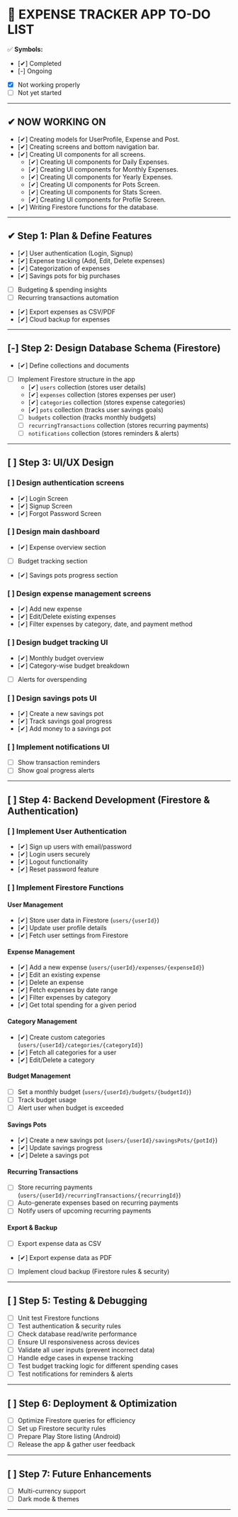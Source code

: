 # 📌 EXPENSE TRACKER APP TO-DO LIST

✅ **Symbols:**

- [✔] Completed
- [-] Ongoing
- [x] Not working properly
- [ ] Not yet started

---

## ✔ **NOW WORKING ON**

- [✔] Creating models for UserProfile, Expense and Post.
- [✔] Creating screens and bottom navigation bar.
- [✔] Creating UI components for all screens.
  - [✔] Creating UI components for Daily Expenses.
  - [✔] Creating UI components for Monthly Expenses.
  - [✔] Creating UI components for Yearly Expenses.
  - [✔] Creating UI components for Pots Screen.
  - [✔] Creating UI components for Stats Screen.
  - [✔] Creating UI components for Profile Screen.
- [✔] Writing Firestore functions for the database.

---

## ✔ **Step 1: Plan & Define Features**

- [✔] User authentication (Login, Signup)
- [✔] Expense tracking (Add, Edit, Delete expenses)
- [✔] Categorization of expenses
- [✔] Savings pots for big purchases
- [ ] Budgeting & spending insights
- [ ] Recurring transactions automation
- [✔] Export expenses as CSV/PDF
- [✔] Cloud backup for expenses

---

## [-] **Step 2: Design Database Schema (Firestore)**

- [✔] Define collections and documents
- [ ] Implement Firestore structure in the app
  - [✔] `users` collection (stores user details)
  - [✔] `expenses` collection (stores expenses per user)
  - [✔] `categories` collection (stores expense categories)
  - [✔] `pots` collection (tracks user savings goals)
  - [ ] `budgets` collection (tracks monthly budgets)
  - [ ] `recurringTransactions` collection (stores recurring payments)
  - [ ] `notifications` collection (stores reminders & alerts)

---

## [ ] **Step 3: UI/UX Design**

### [ ] Design authentication screens

- [✔] Login Screen
- [✔] Signup Screen
- [✔] Forgot Password Screen

### [ ] Design main dashboard

- [✔] Expense overview section
- [ ] Budget tracking section
- [✔] Savings pots progress section

### [ ] Design expense management screens

- [✔] Add new expense
- [✔] Edit/Delete existing expenses
- [✔] Filter expenses by category, date, and payment method

### [ ] Design budget tracking UI

- [✔] Monthly budget overview
- [✔] Category-wise budget breakdown
- [ ] Alerts for overspending

### [ ] Design savings pots UI

- [✔] Create a new savings pot
- [✔] Track savings goal progress
- [✔] Add money to a savings pot

### [ ] Implement notifications UI

- [ ] Show transaction reminders
- [ ] Show goal progress alerts

---

## [ ] **Step 4: Backend Development (Firestore & Authentication)**

### [ ] Implement User Authentication

- [✔] Sign up users with email/password
- [✔] Login users securely
- [✔] Logout functionality
- [✔] Reset password feature

### [ ] Implement Firestore Functions

#### **User Management**

- [✔] Store user data in Firestore (`users/{userId}`)
- [✔] Update user profile details
- [✔] Fetch user settings from Firestore

#### **Expense Management**

- [✔] Add a new expense (`users/{userId}/expenses/{expenseId}`)
- [✔] Edit an existing expense
- [✔] Delete an expense
- [✔] Fetch expenses by date range
- [✔] Filter expenses by category
- [✔] Get total spending for a given period

#### **Category Management**

- [✔] Create custom categories (`users/{userId}/categories/{categoryId}`)
- [✔] Fetch all categories for a user
- [✔] Edit/Delete a category

#### **Budget Management**

- [ ] Set a monthly budget (`users/{userId}/budgets/{budgetId}`)
- [ ] Track budget usage
- [ ] Alert user when budget is exceeded

#### **Savings Pots**

- [✔] Create a new savings pot (`users/{userId}/savingsPots/{potId}`)
- [✔] Update savings progress
- [✔] Delete a savings pot

#### **Recurring Transactions**

- [ ] Store recurring payments (`users/{userId}/recurringTransactions/{recurringId}`)
- [ ] Auto-generate expenses based on recurring payments
- [ ] Notify users of upcoming recurring payments

#### **Export & Backup**

- [ ] Export expense data as CSV
- [✔] Export expense data as PDF
- [ ] Implement cloud backup (Firestore rules & security)

---

## [ ] **Step 5: Testing & Debugging**

- [ ] Unit test Firestore functions
- [ ] Test authentication & security rules
- [ ] Check database read/write performance
- [ ] Ensure UI responsiveness across devices
- [ ] Validate all user inputs (prevent incorrect data)
- [ ] Handle edge cases in expense tracking
- [ ] Test budget tracking logic for different spending cases
- [ ] Test notifications for reminders & alerts

---

## [ ] **Step 6: Deployment & Optimization**

- [ ] Optimize Firestore queries for efficiency
- [ ] Set up Firestore security rules
- [ ] Prepare Play Store listing (Android)
- [ ] Release the app & gather user feedback

---

## [ ] **Step 7: Future Enhancements**

- [ ] Multi-currency support
- [ ] Dark mode & themes

---
